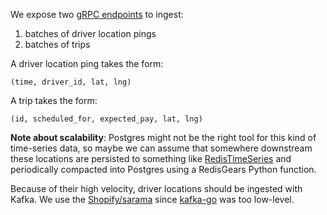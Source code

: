 We expose two [gRPC endpoints](idl/coop/drivers/dispatch/v1beta1/api.proto) to
ingest:
1. batches of driver location pings
2. batches of trips

A driver location ping takes the form:
```
(time, driver_id, lat, lng)
```

A trip takes the form:
```
(id, scheduled_for, expected_pay, lat, lng)
```

**Note about scalability**: Postgres might not be the right tool for this kind
of time-series data, so maybe we can assume that somewhere downstream these
locations are persisted to something like
[RedisTimeSeries](https://redis.io/docs/stack/timeseries/) and periodically
compacted into Postgres using a RedisGears Python function.

Because of their high velocity, driver locations should be ingested with Kafka.
We use the [Shopify/sarama](https://github.com/Shopify/sarama) since 
[kafka-go](https://github.com/segmentio/kafka-go)
was too low-level.